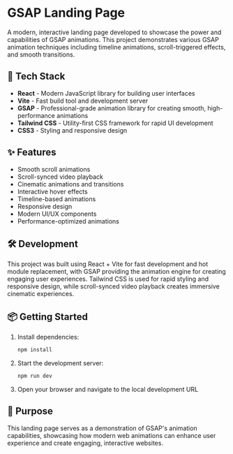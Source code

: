# GSAP Landing Page

A modern, interactive landing page developed to showcase the power and capabilities of GSAP animations. This project demonstrates various GSAP animation techniques including timeline animations, scroll-triggered effects, and smooth transitions.

## 🚀 Tech Stack

- **React** - Modern JavaScript library for building user interfaces
- **Vite** - Fast build tool and development server
- **GSAP** - Professional-grade animation library for creating smooth, high-performance animations
- **Tailwind CSS** - Utility-first CSS framework for rapid UI development
- **CSS3** - Styling and responsive design

## ✨ Features

- Smooth scroll animations
- Scroll-synced video playback
- Cinematic animations and transitions
- Interactive hover effects
- Timeline-based animations
- Responsive design
- Modern UI/UX components
- Performance-optimized animations

## 🛠️ Development

This project was built using React + Vite for fast development and hot module replacement, with GSAP providing the animation engine for creating engaging user experiences. Tailwind CSS is used for rapid styling and responsive design, while scroll-synced video playback creates immersive cinematic experiences.

## 📦 Getting Started

1. Install dependencies:

   ```bash
   npm install
   ```

2. Start the development server:

   ```bash
   npm run dev
   ```

3. Open your browser and navigate to the local development URL

## 🎯 Purpose

This landing page serves as a demonstration of GSAP's animation capabilities, showcasing how modern web animations can enhance user experience and create engaging, interactive websites.
